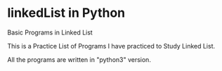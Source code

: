 # linkedList in Python
Basic Programs in Linked List

This is a Practice List of Programs I have practiced to Study Linked List.

All the programs are written in "python3" version.
